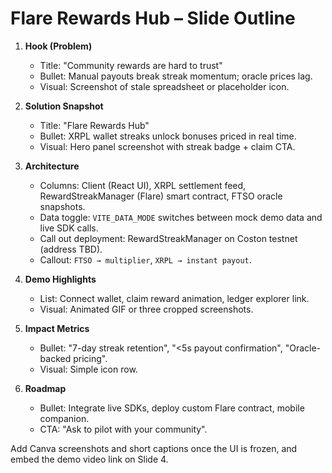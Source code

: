 # Flare Rewards Hub – Slide Outline

1. **Hook (Problem)**
   - Title: "Community rewards are hard to trust"
   - Bullet: Manual payouts break streak momentum; oracle prices lag.
   - Visual: Screenshot of stale spreadsheet or placeholder icon.

2. **Solution Snapshot**
   - Title: "Flare Rewards Hub"
   - Bullet: XRPL wallet streaks unlock bonuses priced in real time.
   - Visual: Hero panel screenshot with streak badge + claim CTA.

3. **Architecture**
   - Columns: Client (React UI), XRPL settlement feed, RewardStreakManager (Flare) smart contract, FTSO oracle snapshots.
   - Data toggle: `VITE_DATA_MODE` switches between mock demo data and live SDK calls.
   - Call out deployment: RewardStreakManager on Coston testnet (address TBD).
   - Callout: `FTSO → multiplier`, `XRPL → instant payout`.

4. **Demo Highlights**
   - List: Connect wallet, claim reward animation, ledger explorer link.
   - Visual: Animated GIF or three cropped screenshots.

5. **Impact Metrics**
   - Bullet: "7-day streak retention", "<5s payout confirmation", "Oracle-backed pricing".
   - Visual: Simple icon row.

6. **Roadmap**
   - Bullet: Integrate live SDKs, deploy custom Flare contract, mobile companion.
   - CTA: "Ask to pilot with your community".

Add Canva screenshots and short captions once the UI is frozen, and embed the demo video link on Slide 4.
